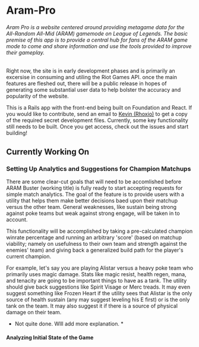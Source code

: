 # Aram-Pro

###### Aram Pro is a website centered around providing metagame data for the All-Random All-Mid (ARAM) gamemode on League of Legends. The basic premise of this app is to provide a central hub for fans of the ARAM game mode to come and share information and use the tools provided to improve their gameplay.

Right now, the site is in early development phases and is primarily an excersise in consuming and utiling the Riot Games API. once the main features are fleshed out, there will be a public release in hopes of generating some substantial user data to help bolster the accuracy and popularity of the website.

This is a Rails app with the front-end being built on Foundation and React. If you would like to contribute, send an email to [Kevin (Rhoxio)](mailto:rhoxiodbc@gmail.com) to get a copy of the required secret development files. Currently, some key functionality still needs to be built. Once you get access, check out the issues and start building!

## Currently Working On

### Setting Up Analytics and Suggestions for Champion Matchups

There are some clear-cut goals that will need to be accomlished before ARAM Buster (working title) is fully ready to start accepting requests for simple match analytics. The goal of the feature is to provide users with a utility that helps them make better decisions baed upon their matchup versus the other team. General weaknesses, like sustain being strong against poke teams but weak against strong engage, will be taken in to account.

This functionality will be accomplished by taking a pre-calculated champion winrate percentage and running an arbitrary 'score' (based on matchup viability; namely on usefulness to their own team and strength against the enemies' team) and giving back a generalized build path for the player's current champion.

For example, let's say you are playing Alistar versus a heavy poke team who primarily uses magic damage. Stats like magic resist, health regen, mana, and tenacity are going to be important things to have as a tank. The utility should give back suggestions like Spirit Visage or Merc treads. It may even suggest something like Frozen Heart if the utility sees that Alistar is the only source of health sustain (any may suggest leveling his E first) or is the only tank on the team. It may also suggest it if there is a source of physical damage on their team.

* Not quite done. WIll add more explanation. *

#### Analyzing Initial State of the Game


